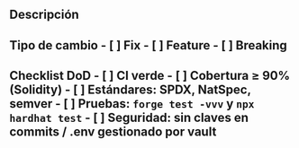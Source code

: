 ## Descripción 
<!-- Qué cambia y por qué --> 
## Tipo de cambio - [ ] Fix - [ ] Feature - [ ] Breaking 
## Checklist DoD - [ ] CI verde - [ ] Cobertura ≥ 90% (Solidity) - [ ] Estándares: SPDX, NatSpec, semver - [ ] Pruebas: `forge test -vvv` y `npx hardhat test` - [ ] Seguridad: sin claves en commits / .env gestionado por vault 
